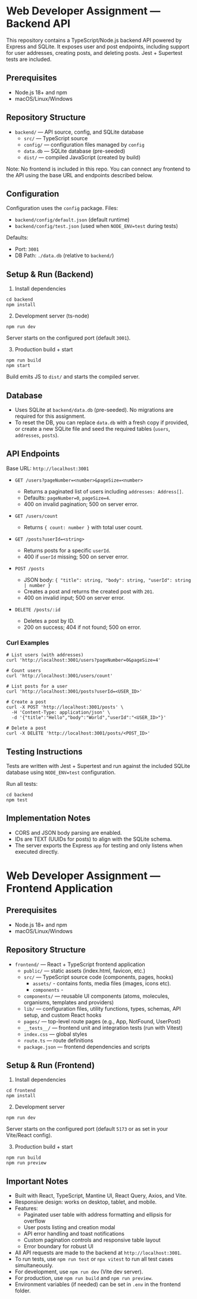 # Web Developer Assignment — Backend API

This repository contains a TypeScript/Node.js backend API powered by Express and SQLite. It exposes user and post endpoints, including support for user addresses, creating posts, and deleting posts. Jest + Supertest tests are included.

## Prerequisites

- Node.js 18+ and npm
- macOS/Linux/Windows

## Repository Structure

- `backend/` — API source, config, and SQLite database
  - `src/` — TypeScript source
  - `config/` — configuration files managed by `config`
  - `data.db` — SQLite database (pre-seeded)
  - `dist/` — compiled JavaScript (created by build)

Note: No frontend is included in this repo. You can connect any frontend to the API using the base URL and endpoints described below.

## Configuration

Configuration uses the `config` package. Files:

- `backend/config/default.json` (default runtime)
- `backend/config/test.json` (used when `NODE_ENV=test` during tests)

Defaults:

- Port: `3001`
- DB Path: `./data.db` (relative to `backend/`)

## Setup & Run (Backend)

1. Install dependencies

```
cd backend
npm install
```

2. Development server (ts-node)

```
npm run dev
```

Server starts on the configured port (default `3001`).

3. Production build + start

```
npm run build
npm start
```

Build emits JS to `dist/` and starts the compiled server.

## Database

- Uses SQLite at `backend/data.db` (pre-seeded). No migrations are required for this assignment.
- To reset the DB, you can replace `data.db` with a fresh copy if provided, or create a new SQLite file and seed the required tables (`users`, `addresses`, `posts`).

## API Endpoints

Base URL: `http://localhost:3001`

- `GET /users?pageNumber=<number>&pageSize=<number>`

  - Returns a paginated list of users including `addresses: Address[]`.
  - Defaults: `pageNumber=0`, `pageSize=4`.
  - 400 on invalid pagination; 500 on server error.

- `GET /users/count`

  - Returns `{ count: number }` with total user count.

- `GET /posts?userId=<string>`

  - Returns posts for a specific `userId`.
  - 400 if `userId` missing; 500 on server error.

- `POST /posts`

  - JSON body: `{ "title": string, "body": string, "userId": string | number }`
  - Creates a post and returns the created post with `201`.
  - 400 on invalid input; 500 on server error.

- `DELETE /posts/:id`
  - Deletes a post by ID.
  - 200 on success; 404 if not found; 500 on error.

### Curl Examples

```
# List users (with addresses)
curl 'http://localhost:3001/users?pageNumber=0&pageSize=4'

# Count users
curl 'http://localhost:3001/users/count'

# List posts for a user
curl 'http://localhost:3001/posts?userId=<USER_ID>'

# Create a post
curl -X POST 'http://localhost:3001/posts' \
  -H 'Content-Type: application/json' \
  -d '{"title":"Hello","body":"World","userId":"<USER_ID>"}'

# Delete a post
curl -X DELETE 'http://localhost:3001/posts/<POST_ID>'
```

## Testing Instructions

Tests are written with Jest + Supertest and run against the included SQLite database using `NODE_ENV=test` configuration.

Run all tests:

```
cd backend
npm test
```

## Implementation Notes

- CORS and JSON body parsing are enabled.
- IDs are TEXT (UUIDs for posts) to align with the SQLite schema.
- The server exports the Express `app` for testing and only listens when executed directly.

# Web Developer Assignment — Frontend Application

## Prerequisites

- Node.js 18+ and npm
- macOS/Linux/Windows

## Repository Structure

- `frontend/` — React + TypeScript frontend application
  - `public/` — static assets (index.html, favicon, etc.)
  - `src/` — TypeScript source code (components, pages, hooks)
    - `assets/` - contains fonts, media files (images, icons etc).
    - `components` -
  - `components/` — reusable UI components (atoms, molecules, organisms, templates and providers)
  - `lib/` — configuration files, utility functions, types, schemas, API setup, and custom React hooks
  - `pages/` — top-level route pages (e.g., App, NotFound, UserPost)
  - `__tests__/` — frontend unit and integration tests (run with Vitest)
  - `index.css` — global styles
  - `route.ts` — route definitions
  - `package.json` — frontend dependencies and scripts

## Setup & Run (Frontend)

1. Install dependencies

```
cd frontend
npm install
```

2. Development server

```
npm run dev
```

Server starts on the configured port (default `5173` or as set in your Vite/React config).

3. Production build + start

```
npm run build
npm run preview
```

## Important Notes

- Built with React, TypeScript, Mantine UI, React Query, Axios, and Vite.
- Responsive design: works on desktop, tablet, and mobile.
- Features:
  - Paginated user table with address formatting and ellipsis for overflow
  - User posts listing and creation modal
  - API error handling and toast notifications
  - Custom pagination controls and responsive table layout
  - Error boundary for robust UI
- All API requests are made to the backend at `http://localhost:3001`.
- To run tests, use `npm run test` or `npx vitest` to run all test cases simultaneously.
- For development, use `npm run dev` (Vite dev server).
- For production, use `npm run build` and `npm run preview`.
- Environment variables (if needed) can be set in `.env` in the frontend folder.
